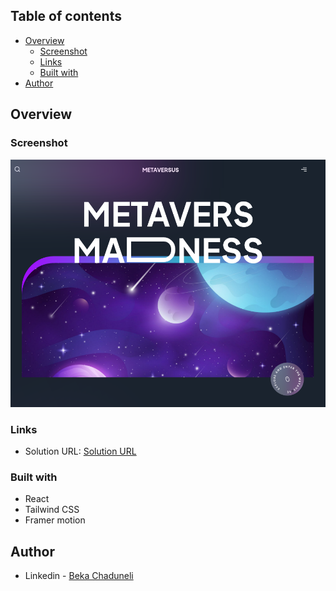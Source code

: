 ## Table of contents

- [Overview](#overview)
  - [Screenshot](#screenshot)
  - [Links](#links)
  - [Built with](#built-with)
- [Author](#author)

## Overview

### Screenshot

![](/preview.png)

### Links

- Solution URL: [Solution URL](https://github.com/bekaChaduneli/metaversus-app)

### Built with

- React
- Tailwind CSS
- Framer motion

## Author

- Linkedin - [Beka Chaduneli](https://www.linkedin.com/in/beka-chaduneli-28203422b/)
